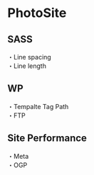 # PhotoSite  

## SASS
・Line spacing  
・Line length　　

## WP  
・Tempalte Tag Path  
・FTP

## Site Performance
・Meta  
・OGP
